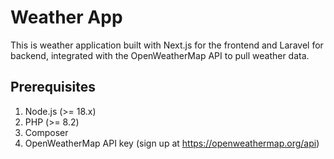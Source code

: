 # Weather App

This is weather application built with Next.js for the frontend and Laravel for backend, integrated with the OpenWeatherMap API to pull weather data.

## Prerequisites
1. Node.js (>= 18.x)
2. PHP (>= 8.2)
3. Composer
4. OpenWeatherMap API key (sign up at https://openweathermap.org/api)
